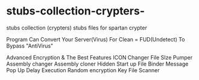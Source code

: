 # stubs-collection-crypters-
stubs collection (crypters) stubs files for spartan crypter

 Program Can Convert Your Server(Virus) For Clean = FUD(Undetect)
To Bypass "AntiVirus"

Advanced Encryption & The Best Features 
ICON Changer
File SIze Pumper
Assembly changer
Assembly cloner
Hidden Start up
File Binder
Message Pop Up
Delay Execution
Random encryption Key
File Scanner
